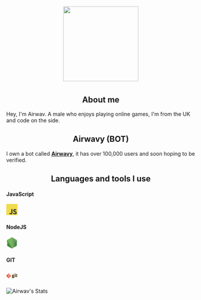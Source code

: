 <h1 align="center">
  <a href="https://airwavy.site.xyz"><img src="https://cdn.discordapp.com/attachments/889325575108444232/1033032190956667030/airwavy_logo_white_500x500.png" width="200" height="200"></a>
</h1>

<h2 align="center"> About me </h2>

Hey, I'm Airwav. A male who enjoys playing online games, I'm from the UK and code on the side.

<h2 align="center"> Airwavy (BOT) </h2>

I own a bot called [**Airwavy**](https://airwavy.site.xyz), it has over 100,000 users and soon hoping to be verified.

<h2 align="center"> Languages and tools I use </h2>

<h4 align="left"> JavaScript </h4>
<code><img src="https://raw.githubusercontent.com/github/explore/80688e429a7d4ef2fca1e82350fe8e3517d3494d/topics/javascript/javascript.png" width="30" height="30"></code>

<h4 align="left"> NodeJS </h4>
<code><img src="https://raw.githubusercontent.com/github/explore/80688e429a7d4ef2fca1e82350fe8e3517d3494d/topics/nodejs/nodejs.png" width="30" height="30"></code>

<h4 align="left"> GIT </h4>
<code><img src="https://raw.githubusercontent.com/github/explore/80688e429a7d4ef2fca1e82350fe8e3517d3494d/topics/git/git.png" width="30" height="30"></code>

<br/>

![Airwav's Stats](https://github-readme-stats.vercel.app/api?username=Airwav&show_icons=true&hide_border=true)
